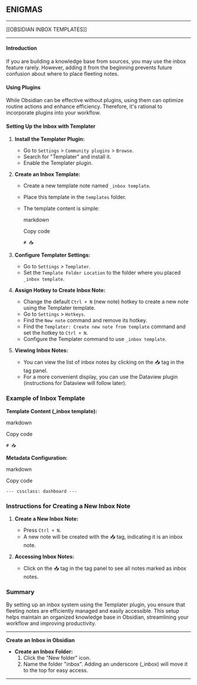 

## ENIGMAS
----

[[OBSIDIAN INBOX TEMPLATES]]

----

#### Introduction

If you are building a knowledge base from sources, you may use the inbox feature rarely. However, adding it from the beginning prevents future confusion about where to place fleeting notes.

#### Using Plugins

While Obsidian can be effective without plugins, using them can optimize routine actions and enhance efficiency. Therefore, it's rational to incorporate plugins into your workflow.

#### Setting Up the Inbox with Templater

1. **Install the Templater Plugin:**
    
    - Go to `Settings` > `Community plugins` > `Browse`.
    - Search for "Templater" and install it.
    - Enable the Templater plugin.
2. **Create an Inbox Template:**
    
    - Create a new template note named `_inbox template`.
    - Place this template in the `templates` folder.
    - The template content is simple:
        
        markdown
        
        Copy code
        
        `# 📥`
        
3. **Configure Templater Settings:**
    
    - Go to `Settings` > `Templater`.
    - Set the `Template Folder Location` to the folder where you placed `_inbox template`.
4. **Assign Hotkey to Create Inbox Note:**
    
    - Change the default `Ctrl + N` (new note) hotkey to create a new note using the Templater template.
    - Go to `Settings` > `Hotkeys`.
    - Find the `New note` command and remove its hotkey.
    - Find the `Templater: Create new note from template` command and set the hotkey to `Ctrl + N`.
    - Configure the Templater command to use `_inbox template`.
5. **Viewing Inbox Notes:**
    
    - You can view the list of inbox notes by clicking on the 📥 tag in the tag panel.
    - For a more convenient display, you can use the Dataview plugin (instructions for Dataview will follow later).

### Example of Inbox Template

**Template Content (_inbox template):**

markdown

Copy code

`# 📥`

**Metadata Configuration:**

markdown

Copy code

`--- cssclass: dashboard ---`

### Instructions for Creating a New Inbox Note

1. **Create a New Inbox Note:**
    
    - Press `Ctrl + N`.
    - A new note will be created with the 📥 tag, indicating it is an inbox note.
2. **Accessing Inbox Notes:**
    
    - Click on the 📥 tag in the tag panel to see all notes marked as inbox notes.

### Summary

By setting up an inbox system using the Templater plugin, you ensure that fleeting notes are efficiently managed and easily accessible. This setup helps maintain an organized knowledge base in Obsidian, streamlining your workflow and improving productivity.




----

**Create an Inbox in Obsidian**

- **Create an Inbox Folder:**
    1. Click the "New folder" icon.
    2. Name the folder "inbox". Adding an underscore (_inbox) will move it to the top for easy access.



----